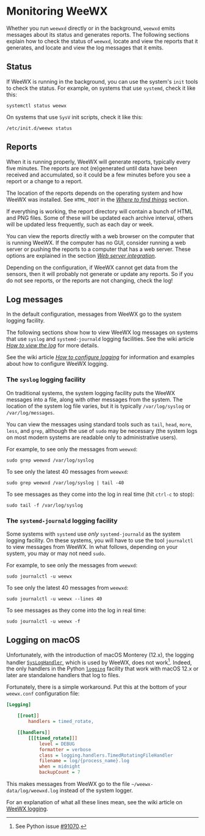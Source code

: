 # Monitoring WeeWX

Whether you run `weewxd` directly or in the background, `weewxd` emits
messages about its status and generates reports.  The following sections
explain how to check the status of `weewxd`, locate and view the reports
that it generates, and locate and view the log messages that it emits.

## Status

If WeeWX is running in the background, you can use the system's `init` tools
to check the status.  For example, on systems that use `systemd`, check it
like this:
```{.shell .copy}
systemctl status weewx
```
On systems that use `SysV` init scripts, check it like this:
```{.shell .copy}
/etc/init.d/weewx status
```

## Reports

When it is running properly, WeeWX will generate reports, typically every five
minutes.  The reports are not (re)generated until data have been received and
accumulated, so it could be a few minutes before you see a report or a change
to a report.

The location of the reports depends on the operating system and how WeeWX was
installed. See `HTML_ROOT` in the [*Where to find things*](where.md) section.

If everything is working, the report directory will contain a bunch of HTML
and PNG files.  Some of these will be updated each archive interval, others
will be updated less frequently, such as each day or week.

You can view the reports directly with a web browser on the computer that is
running WeeWX.  If the computer has no GUI, consider running a web server
or pushing the reports to a computer that has a web server.  These options
are explained in the section [*Web server integration*](webserver.md).

Depending on the configuration, if WeeWX cannot get data from the sensors,
then it will probably not generate or update any reports.  So if you do not
see reports, or the reports are not changing, check the log!

## Log messages

In the default configuration, messages from WeeWX go to the system logging
facility.

The following sections show how to view WeeWX log messages on systems that use
`syslog` and `systemd-journald` logging facilities. See the wiki article
[*How to view the log*](https://github.com/weewx/weewx/wiki/view-logs) for more
details.

See the wiki article [*How to configure
logging*](https://github.com/weewx/weewx/wiki/logging) for information and
examples about how to configure WeeWX logging.


### The `syslog` logging facility

On traditional systems, the system logging facility puts the WeeWX messages
into a file, along with other messages from the system. The location of the
system log file varies, but it is typically `/var/log/syslog` or
`/var/log/messages`.

You can view the messages using standard tools such as `tail`, `head`, `more`,
`less`, and `grep`, although the use of `sudo` may be necessary (the system logs
on most modern systems are readable only to administrative users).

For example, to see only the messages from `weewxd`:
```{.shell .copy}
sudo grep weewxd /var/log/syslog
```
To see only the latest 40 messages from `weewxd`:
```{.shell .copy}
sudo grep weewxd /var/log/syslog | tail -40
```
To see messages as they come into the log in real time (hit `ctrl-c` to stop):
```{.shell .copy}
sudo tail -f /var/log/syslog
```

### The `systemd-journald` logging facility

Some systems with `systemd` use *only* `systemd-journald` as the system logging
facility.  On these systems, you will have to use the tool `journalctl` to view
messages from WeeWX. In what follows, depending on your system, you may or may
not need `sudo`.

For example, to see only the messages from `weewxd`:
```{.shell .copy}
sudo journalctl -u weewx
```

To see only the latest 40 messages from `weewxd`:
```{.shell .copy}
sudo journalctl -u weewx --lines 40
```

To see messages as they come into the log in real time:
```{.shell .copy}
sudo journalctl -u weewx -f
```

## Logging on macOS

Unfortunately, with the introduction of macOS Monterey (12.x), the logging
handler
[`SysLogHandler`](https://docs.python.org/3/library/logging.handlers.html#sysloghandler),
which is used by WeeWX, does not work[^1]. Indeed, the only handlers in the
Python [`logging`](https://docs.python.org/3/library/logging.html) facility
that work with macOS 12.x or later are standalone handlers that log to files.

[^1]: See Python issue [#91070](https://github.com/python/cpython/issues/91070).

Fortunately, there is a simple workaround. Put this at the bottom of your
`weewx.conf` configuration file:

```{.ini .copy}
[Logging]

    [[root]]
        handlers = timed_rotate,

    [[handlers]]
        [[[timed_rotate]]]
            level = DEBUG
            formatter = verbose
            class = logging.handlers.TimedRotatingFileHandler
            filename = log/{process_name}.log
            when = midnight
            backupCount = 7
```

This makes messages from WeeWX go to the file `~/weewx-data/log/weewxd.log`
instead of the system logger.

For an explanation of what all these lines mean, see the wiki article on
[WeeWX logging](https://github.com/weewx/weewx/wiki/WeeWX-v4-and-logging).
